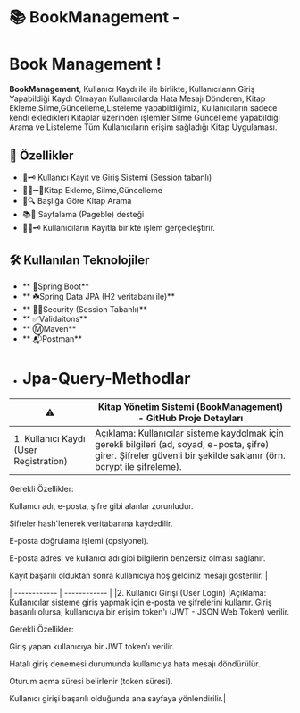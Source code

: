 # 📚 BookManagement -
# Book Management !

**BookManagement**, Kullanıcı Kaydı ile ile birlikte, Kullanıcıların Giriş Yapabildiği Kaydı Olmayan Kullanıcılarda 
Hata Mesajı Dönderen, Kitap Ekleme,Silme,Güncelleme,Listeleme yapabildiğimiz,
Kullanıcıların sadece kendi ekledikleri Kitaplar üzerinden işlemler Silme Güncelleme yapabildiği Arama ve Listeleme
Tüm Kullanıcıların erişim sağladığı Kitap Uygulaması.

## 🚀 Özellikler

- 🔐​🗝️ Kullanıcı Kayıt ve Giriş Sistemi (Session tabanlı)
- 📘➕​➖​💱​Kitap Ekleme, Silme,Güncelleme
- 🎩​🔍 Başlığa Göre Kitap Arama
- 📚​📖 Sayfalama (Pageble) desteği
- 🧑‍💻​🗝️ Kullanıcıların Kayıtla birikte işlem gerçekleştirir.

## 🛠️ Kullanılan Teknolojiler
- ** 🍃Spring Boot**
- ** ☘️Spring Data JPA (H2 veritabanı ile)**
- ** 👮🔑Security (Session Tabanlı)**
- ** ✅Validaitons**
- ** Ⓜ️Maven**
- ** 📬Postman**
- # Jpa-Query-Methodlar

 | ⚠️ | Kitap Yönetim Sistemi (BookManagement) - GitHub Proje Detayları  |
| ------------ | ------------ |
| 1. Kullanıcı Kaydı (User Registration)  | Açıklama: Kullanıcılar sisteme kaydolmak için gerekli bilgileri (ad, soyad, e-posta, şifre) girer. Şifreler güvenli bir şekilde saklanır (örn. bcrypt ile şifreleme).

Gerekli Özellikler:

Kullanıcı adı, e-posta, şifre gibi alanlar zorunludur.

Şifreler hash'lenerek veritabanına kaydedilir.

E-posta doğrulama işlemi (opsiyonel).

E-posta adresi ve kullanıcı adı gibi bilgilerin benzersiz olması sağlanır.

Kayıt başarılı olduktan sonra kullanıcıya hoş geldiniz mesajı gösterilir.  |

| ------------ | ------------ |
|2. Kullanıcı Girişi (User Login) |Açıklama: Kullanıcılar sisteme giriş yapmak için e-posta ve şifrelerini kullanır. Giriş başarılı olursa, kullanıcıya bir erişim token'ı (JWT - JSON Web Token) verilir.

Gerekli Özellikler:

Giriş yapan kullanıcıya bir JWT token'ı verilir.

Hatalı giriş denemesi durumunda kullanıcıya hata mesajı döndürülür.

Oturum açma süresi belirlenir (token süresi).

Kullanıcı girişi başarılı olduğunda ana sayfaya yönlendirilir.|
 


 
 

